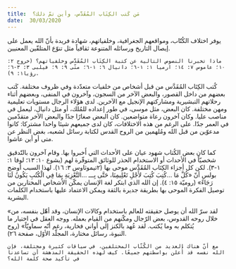 ```yaml
---
title:  مَن كَتب الكِتَاب المُقَدَّس، وأين تمّ ذلك؟
date:  30/03/2020
---
```


يوفر اختلاف الكُتّاب، ومواقعهم الجغرافية، وخلفياتهم، شهادة فريدة بأنّ الله يعمل على إيصال التاريخ ورسائله المتنوعة ثقافياً مثل تنوّع المتلقّين المعنيين.

`ماذا تخبرنا النصوص التالية عن كتبة الكِتَاب المُقَدَّس وخلفياتهم؟ (خروج ٢: ١٠؛ عاموس ٧: ١٤؛ ارميا ١: ١-٦؛ دانيال ٦: ١-٦؛ متّى ٩: ٩؛ فيلبى ٣: ٣-٦؛ رؤيا١: ٩).`

كُتب الكِتَاب المُقَدَّس من قبل أشخاص من خلفيات متعدّدة وفي ظروف مختلفة. كَتب بعضهم من داخل القصور، والبعض الآخر من السجون، وآخرون في المنفى، وبعضهم أثناء رحلاتهم التبشيرية ومشاركتهم الإنجيل مع الآخرين. لدى هؤلاء الرجال مستويات تعليمية ومهن مختلفة. كان البعض، مثل موسى، في طور إعداده للمُلك، أو مثل دانيال، ليعمل في مناصب عليا. وكان آخرون رعاة متواضعين. كان البعض صغارًا جدًا والبعض الآخر متقدّمين في العمر جدّا. على الرغم من هذه الاختلافات، كان لدى جميعهم شيئا واحدا مشتركا: كانوا مدعوّين من قبل الله ومُلهمين من الروح القدس لكتابة رسائل لشعبه، بغض النظر عن متى أو أين عاشوا.

كما كان بعض الكُتاب شهود عيان على الأحداث التي أَخبروا بها. وقام آخرون بالتّدقيق شخصيّاً في الأحداث أو الاستخدام الحذر للوثائق المتوفّرة لهم (يشوع ١٠: ١٣؛ لوقا ١: ١-٣). لكن كل أجزاء الكِتَاب المُقَدَّس موحى بها (٢تيموثاوس ٣: ١٦). لهذا السبب أوضح بولس أنّ «كُلَّ مَا ...كُتِبَ كُتِبَ لأَجْلِ تَعْلِيمِنَا، حَتَّى بِـــ ...التَّعْزِيَةِ بِمَا فِي الْكُتُبِ يَكُونُ لَنَا رَجَاءٌ» (روميّة ١٥: ٤). إن الله الذي ابتكر لغة الإنسان يمكّن الأشخاص المختارين من توصيل الفكرة الموحى بها بطريقة جديرة بالثقة ويمكن الاعتماد عليها باستخدام الكلمات البشرية.

«لقد سرّ الله أن يوصل حقيقته للعالم باستخدام وكالات الإنسان، وقد أهّل بنفسه، من خلال روحه القدوس، بعض الرّجال ومكّنهم من القيام بعمله. ووجه العقل في اختيار ما يُتكلم به وما يُكتب. لقد عُهد بالكنز إلى أواني فخارية، رغم أنّه سماويّاً» (روح النبوة، رسائل مختارة، المجلّد الأوّل، صفحة ٢٦).

`مع أنّ هناك العديد من الكُتّاب المختلفين، في سياقات كثيرة ومختلفة، فإن الله نفسه قد أُعلن بواسطتهم جميعًا. كيف لهذه الحقيقة المدهشة أن تساعدنا في تأكيد صحة كلمة الله؟`